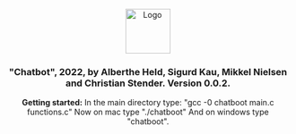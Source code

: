 <br />
<div align="center">
  <a href="https://github.com/christianstender/chatboot">
    <img src="images/logo.jpeg" alt="Logo" width="80" height="80">
  </a>

  <h3 align="center">"Chatbot", 2022, by Alberthe Held, Sigurd Kau, Mikkel Nielsen and Christian Stender. Version 0.0.2.</h3>

  <p align="center">
    <strong>Getting started:</strong>
    In the main directory type: "gcc -0 chatboot main.c functions.c"
    Now on mac type "./chatboot"
    And on windows type "chatboot".
  </p>
</div>

